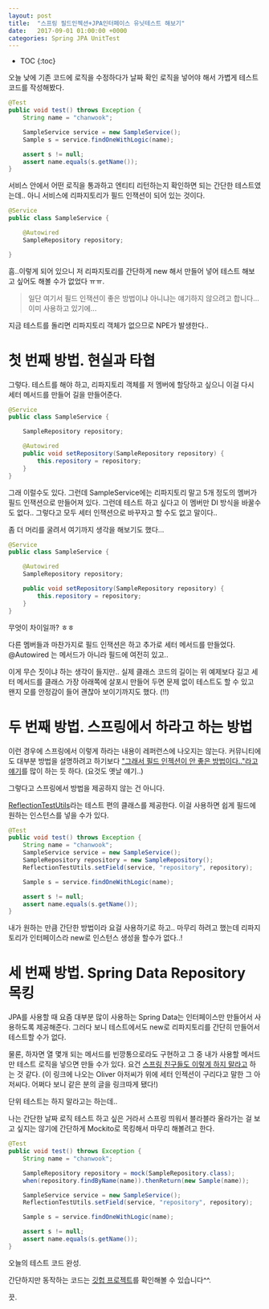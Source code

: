 ```yaml
---
layout: post
title:  "스프링 필드인젝션+JPA인터페이스 유닛테스트 해보기"
date:   2017-09-01 01:00:00 +0000
categories: Spring JPA UnitTest
---
```


* TOC
{:toc}

오늘 낮에 기존 코드에 로직을 수정하다가 날짜 확인 로직을 넣어야 해서 가볍게 테스트 코드를 작성해봤다.

```java
@Test
public void test() throws Exception {
    String name = "chanwook";

    SampleService service = new SampleService();
    Sample s = service.findOneWithLogic(name);

    assert s != null;
    assert name.equals(s.getName());
}
```

서비스 안에서 어떤 로직을 통과하고 엔티티 리턴하는지 확인하면 되는 간단한 테스트였는데..
아니 서비스에 리파지토리가 필드 인잭션이 되어 있는 것이다.

```java
@Service
public class SampleService {

    @Autowired
    SampleRepository repository;

}
```

흠..이렇게 되어 있으니 저 리파지토리를 간단하게 new 해서 만들어 넣어 테스트 해보고 싶어도 해볼 수가 없었다 ㅠㅠ.

> 일단 여기서 필드 인잭션이 좋은 방법이냐 아니냐는 얘기하지 않으려고 합니다... 이미 사용하고 있기에...

지금 테스트를 돌리면 리파지토리 객체가 없으므로 NPE가 발생한다..

# 첫 번째 방법. 현실과 타협

그렇다. 테스트를 해야 하고, 리파지토리 객체를 저 멤버에 할당하고 싶으니 이걸 다시 세터 메서드를 만들어 길을 만들어준다.

```java
@Service
public class SampleService {

    SampleRepository repository;

    @Autowired
    public void setRepository(SampleRepository repository) {
        this.repository = repository;
    }
}
```     

그래 이럴수도 있다. 그런데 SampleService에는 리파지토리 말고 5개 정도의 멤버가 필드 인잭션으로 만들어져 있다.
그런데 테스트 하고 싶다고 이 멤버만 DI 방식을 바꿀수도 없다..
그렇다고 모두 세터 인잭션으로 바꾸자고 할 수도 없고 말이다..

좀 더 머리를 굴려서 여기까지 생각을 해보기도 했다...

```java
@Service
public class SampleService {

    @Autowired
    SampleRepository repository;

    public void setRepository(SampleRepository repository) {
        this.repository = repository;
    }
}
```

무엇이 차이일까? ㅎㅎ

다른 멤버들과 마찬가지로 필드 인잭션은 하고 추가로 세터 메서드를 만들었다.
@Autowired 는 메서드가 아니라 필드에 여전히 있고..

이게 무슨 짓이냐 하는 생각이 들지만..
실제 클래스 코드의 길이는 위 예제보다 길고 세터 메서드를 클래스 가장 아래쪽에 살포시 만들어 두면 문제 없이 테스트도 할 수 있고 왠지 모를 안정감이 들어 괜찮아 보이기까지도 했다. (!!)

# 두 번째 방법. 스프링에서 하라고 하는 방법

이런 경우에 스프링에서 이렇게 하라는 내용이 레퍼런스에 나오지는 않는다.
커뮤니티에도 대부분 방법을 설명하려고 하기보다 ["그래서 필드 인젝션이 안 좋은 방법이다.."라고 얘기](http://olivergierke.de/2013/11/why-field-injection-is-evil/)를 많이 하는 듯 하다. (요것도 옛날 얘기..)

그렇다고 스프링에서 방법을 제공하지 않는 건 아니다.

[ReflectionTestUtils](https://docs.spring.io/spring/docs/current/javadoc-api/org/springframework/test/util/ReflectionTestUtils.html)라는 테스트 편의 클래스를 제공한다.
이걸 사용하면 쉽게 필드에 원하는 인스턴스를 넣을 수가 있다.

```java
@Test
public void test() throws Exception {
    String name = "chanwook";
    SampleService service = new SampleService();
    SampleRepository repository = new SampleRepository();
    ReflectionTestUtils.setField(service, "repository", repository);

    Sample s = service.findOneWithLogic(name);

    assert s != null;
    assert name.equals(s.getName());
}
```

내가 원하는 만큼 간단한 방법이라 요걸 사용하기로 하고..
마무리 하려고 했는데 리파지토리가 인터페이스라 new로 인스턴스 생성을 할수가 없다..!

# 세 번째 방법. Spring Data Repository 목킹

JPA를 사용할 때 요즘 대부분 많이 사용하는 Spring Data는 인터페이스만 만들어서 사용하도록 제공해준다.
그러다 보니 테스트에서도 new로 리파지토리를 간단히 만들어서 테스트할 수가 없다.

물론, 하자면 열 몇개 되는 메서드를 빈깡통으로라도 구현하고 그 중 내가 사용할 메서드만 테스트 로직을 넣으면 만들 수가 있다.
요건 [스프링 친구들도 이렇게 하지 말라고](https://stackoverflow.com/questions/23435937/how-to-test-spring-data-repositories) 하는 것 같다. (이 링크에 나오는 Oliver 아저씨가 위에 세터 인젝션이 구리다고 말한 그 아저씨다. 어쩌다 보니 같은 분의 글을 링크따게 됐다!)

단위 테스트는 하지 말라고는 하는데..

나는 간단한 날짜 로직 테스트 하고 싶은 거라서 스프링 띄워서 블라블라 올라가는 걸 보고 싶지는 않기에 간단하게 Mockito로 목킹해서 마무리 해볼려고 한다.

```java
@Test
public void test() throws Exception {
    String name = "chanwook";

    SampleRepository repository = mock(SampleRepository.class);
    when(repository.findByName(name)).thenReturn(new Sample(name));

    SampleService service = new SampleService();
    ReflectionTestUtils.setField(service, "repository", repository);

    Sample s = service.findOneWithLogic(name);

    assert s != null;
    assert name.equals(s.getName());
}
```

오늘의 테스트 코드 완성.

간단하지만 동작하는 코드는 [깃헙 프로젝트](https://github.com/chanwookpark/spirng-field-injection-jpa-interface-unit-test)를 확인해볼 수 있습니다^^.

끗.
